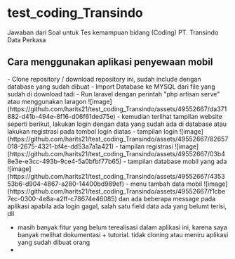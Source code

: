 # test_coding_Transindo
 Jawaban dari Soal untuk Tes kemampuan bidang (Coding) PT. Transindo Data Perkasa

 <h2>Cara menggunakan aplikasi penyewaan mobil</h2>
 - Clone repository / download repository ini, sudah include dengan database yang sudah dibuat
 - Import Database ke MYSQL dari file yang sudah di download tadi
 - Run laravel dengan perintah "php artisan serve" atau menggunakan laragon
 ![image](https://github.com/harits21/test_coding_Transindo/assets/49552667/da371882-d41b-494e-8f16-d06f61ded75e)
 - kemudian terlihat tampilan website seperti berikut, lakukan login dengan data yang sudah ada di database atau lakukan registrasi pada tombol login diatas
 - tampilan login
 ![image](https://github.com/harits21/test_coding_Transindo/assets/49552667/82657018-2675-4321-bf4e-dd53a7a1a421)
 - tampilan registrasi
 ![image](https://github.com/harits21/test_coding_Transindo/assets/49552667/03b48e3e-e3cc-493b-9ce4-5a0bfbf77b65)
 - tampilan database mobil yang ada
 ![image](https://github.com/harits21/test_coding_Transindo/assets/49552667/435353b6-d904-4867-a280-14400bd989ef)
 - menu tambah data mobil
 ![image](https://github.com/harits21/test_coding_Transindo/assets/49552667/f1cbe7ec-0300-4e8a-a2ff-c78674e46085)
 dan ada beberapa message pada aplikasi apabila ada login gagal, salah satu field data ada yang belumt terisi, dll

 - masih banyak fitur yang belum terealisasi dalam aplikasi ini, karena saya banyak melihat dokumentasi + tutorial. tidak cloning atau meniru aplikasi yang sudah dibuat orang
 - 





